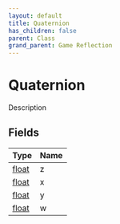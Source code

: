 ```yaml
---
layout: default
title: Quaternion
has_children: false
parent: Class
grand_parent: Game Reflection
---
```

# Quaternion
Description 

## Fields
| Type | Name |
|:-------------|:--------------|
| [float](/game-reflection/components/float.md) | z |
| [float](/game-reflection/components/float.md) | x |
| [float](/game-reflection/components/float.md) | y |
| [float](/game-reflection/components/float.md) | w |
